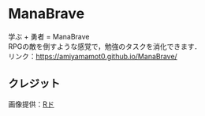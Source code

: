 # ManaBrave

学ぶ + 勇者 = ManaBrave  
RPGの敵を倒すような感覚で，勉強のタスクを消化できます．  
リンク：https://amiyamamot0.github.io/ManaBrave/  


## クレジット

画像提供：[Rド](http://rpgdot3319.g1.xrea.com/)
